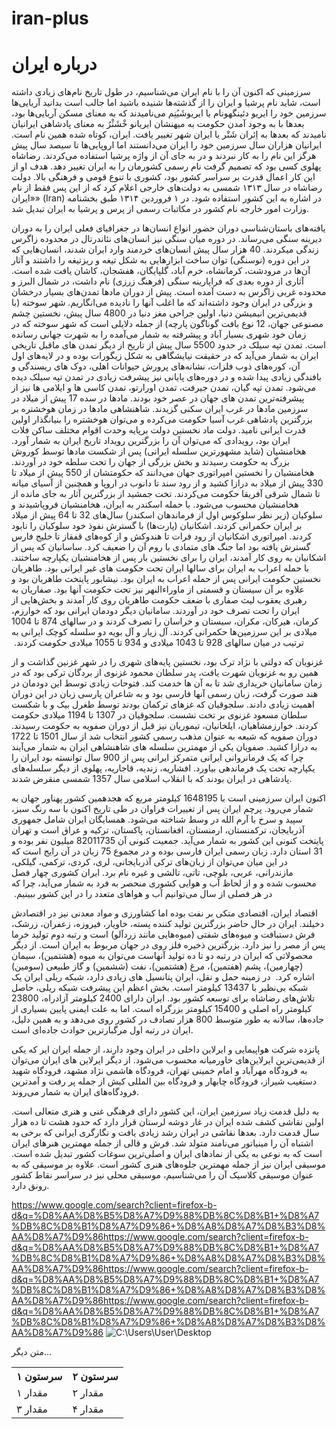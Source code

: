 # iran-plus
<!DOCTYPE html>
<html lang="en">
<head>
    <meta charset="UTF-8">
    <meta name="viewport" content="width=device-width, initial-scale=1.0">
</head>
<body>
    <h1>درباره ایران</h1>
    <p>سرزمینی که اکنون آن را با نام ایران می‌شناسیم، در طول تاریخ نام‌های زیادی داشته است، شاید نام پرشیا ‏و ایران را از گذشته‌ها شنیده باشید اما جالب است بدانید آریایی‌ها سرزمین خود را ایریو دئینگهونام یا ‏ایریوشَیُنِم می‌نامیدند که به معنای مسکن آریایی‌ها بود، بعدها با به وجود آمدن حکومت به میهنشان ‏ایریانو خْشَثْرُ  به معنای پادشاهی ایرانیان نامیدند که بعدها به اِئران شَتْر یا ایران شهر تغییر یافت. ایران، ‏کوتاه شده همین نام است. ایرانیان هزاران سال سرزمین خود را ایران می‌دانستند اما اروپایی‌ها تا سیصد ‏سال پیش هرگز این نام را به کار نبردند و در به جای آن از واژه پرشیا استفاده می‌کردند. رضاشاه پهلوی ‏کسی بود که تصمیم گرفت نام رسمی کشورمان را به ایران تغییر دهد. هدف او از این کار اعمال قدرت بر ‏سراسر کشور بود، کشوری با تنوع قومی و فرهنگی بالا. دولت رضاشاه در سال ۱۳۱۳ شمسی به دولت‌های ‏خارجی اعلام کرد که از این پس فقط از نام «ایران» (‏Iran‏) در اشاره به این کشور استفاده شود. در ۱ ‏فروردین ۱۳۱۴ طبق بخشنامه وزارت امور خارجه نام کشور در مکاتبات رسمی از پرس و پرشیا به ایران ‏تبدیل شد.

‏یافته‌های باستان‌شناسی دوران حضور انواع انسان‌ها در جغرافیای فعلی ایران را به دوران دیرینه سنگی ‏می‌رساند. در دوره میان سنگی نیز انسان‌های نئاندرتال در محدوده زاگرس زندگی میکردند. 40 هزار سال ‏پیش انسان‌های خردمند وارد ایران شدند، انسان‌هایی که در این دوره (نوسنگی) توان ساخت ابزارهایی به ‏شکل تیغه و ریزتیغه را داشتند و آثار آن‌ها در مرودشت، کرمانشاه، خرم آباد، گلپایگان، هفشجان، کاشان ‏یافت شده است. آثاری از دوره بعدی که فراپارینه سنگی (فرهنگ زرزی) نام داشت، در شمال البرز و ‏محدوده غربی زاگرس به دست آمده است. پیش از دوران مادها  تمدن‌های بسیار درخشان و بزرگی در ‏ایران وجود داشته‌اند که ما اغلب آنها را نادیده می‌انگاریم. شهر سوخته (با قدیمی‌ترین انیمیشن دنیا، اولین ‏جراحی مغز دنیا در 4800 سال پیش، نخستین چشم مصنوعی جهان، 12 نوع بافت گوناگون پارچه) از ‏جمله دلایلی است که شهر سوخته که در زمان خود شهری بسیار آباد و پیشرفته به شمار می‌آمده را به ‏شهرت جهانی رسانده است. تمدن تپه سیلک در حدود 5500 سال پیش از تاریخ از دیگر تمدن های ماقبل ‏تاریخی ایران به شمار می‌آید که در حقیقت نیایشگاهی به شکل زیگورات بوده و در لایه‌های اول آن، ‏کوره‌های ذوب فلزات، نشانه‌های پرورش حیوانات اهلی، دوک های ریسندگی و بافندگی زیادی پیدا شده و ‏در دوره‌های پایانی نیز پیشرفت زیادی در تمدن تپه سیلک دیده می‌شود. تمدن تپه گیان، تمدن جیرفت، ‏تمدن اورارتو، تمدن کاسی ها و ایلامی ها نیز از پیشرفته‌ترین تمدن های جهان در عصر خود بودند. مادها ‏در سده 17 پیش از میلاد در سرزمین مادها در غرب ایران سکنی گزیدند. شاهنشاهی مادها در زمان ‏هوخشتره بر بزرگترین پادشاهی غرب آسیا حکومت می‌کرده و می‌توان هوخشتره را بنیانگذار اولین قدرت ‏ایرانی نامید. دولت ماد نخستین دولت برپایه وحدت اقوام مختلف ساکن فلات ایران بود، رویدادی که ‏می‌توان آن را بزرگترین رویداد تاریخ ایران به شمار آورد. هخامنشیان (شاید مشهورترین سلسله ایرانی) پس ‏از شکست مادها توسط کوروش بزرگ به حکومت رسیدند و بخش بزرگی از جهان را تحت سلطه خود در ‏آوردند. هخامنشیان را نخستین امپراتوری جهان می‌دانند که حکومتشان از 550 پیش از میلاد تا 330 ‏پیش از میلاد به درازا کشید و از رود سند تا دانوب در اروپا و همچنین از آسیای میانه تا شمال شرقی ‏آفریقا حکومت می‌کردند. تخت جمشید از بزرگترین آثار به جای مانده از هخامنشیان محسوب می‌شود. با ‏حمله اسکندر به ایران، هخامنشیان فروپاشیدند و سلوکیان (زیر نظر سلوکوس اول از فرماندهان اسکندر) ‏سال‌های 32 تا 64 پیش از میلاد بر ایران حکمرانی کردند. اشکانیان (پارت‌ها) با گسترش نفوذ خود ‏سلوکیان را نابود کردند. امپراتوری اشکانیان از رود فرات تا هندوکش و از کوه‌های قفقاز تا خلیج فارس ‏گسترش یافته بود اما جنگ های متمادی با روم آن را ضعیف کرد. ساسانیان که پس از اشکانیان به روی ‏کار آمدند، ایران را برای نخستین بار پس از هخامنشیان یکپارچه ساختند. با حمله اعراب به ایران برای ‏سالها ایران تحت حکومت های غیر ایرانی بود. طاهریان نخستین حکومت ایرانی پس از حمله اعراب به ‏ایران بود. نیشابور پایتخت طاهریان بود و علاوه بر آن سیستان و قسمتی از ماوراءالنهر نیز تحت حکومت ‏آنها بود. صفاریان به رهبری یعقوب لیث صفاری با ضعف حکومت طاهریان روی کار آمدند و بخش‌هایی از ‏ایران را تحت تصرف خود در آوردند. سامانیان دیگر دودمان ایرانی بود که خوارزم، کرمان، هیرکان، مکران، ‏سیستان و خراسان را تصرف کردند و در سالهای 874 تا 1004 میلادی بر این سرزمین‌ها حکمرانی کردند. ‏آل زیار و آل بویه دو سلسله کوچک ایرانی به ترتیب در میان سالهای 928 تا 1043 میلادی و 934 تا ‏‏1055 میلادی حکومت کردند. ‏

غزنویان که دولتی با نژاد ترک بود، نخستین پایه‌های شهری را در شهر غزنین گذاشت و از همین رو به ‏غزنویان شهرت یافت، پدر سلطان محمود غزنوی از بردگان ترکی بود که در زمان سامانیان خریداری شد تا ‏به آن ها خدمت کند. فتوحات زیادی توسط این دودمان در هند صورت گرفت، زبان رسمی آنها فارسی بود ‏و به شاعران پارسی زبان در این دوران اهمیت زیادی دادند. سلجوقیان که غزهای ترکمان بودند توسط ‏طغرل بیک و با شکست سلطان مسعود غزنوی بر تخت نشست. سلجوقیان در 1307 تا 1194 میلادی ‏حکومت کردند. خوارزمشاهیان، ایلخانیان، تیموریان نیز قبل از دوران صفویه به حکومت رسیدند. دوران ‏صفویه که شیعه به عنوان مذهب رسمی کشور انتخاب شد از سال 1501 تا 1722 به درازا کشید. صفویان ‏یکی از مهمترین سلسله های شاهنشاهی ایران به شمار می‌آیند چرا که یک فرمانروانی ایرانی متمرکز ‏ایرانی پس از 900 سال توانسته بود ایران را یکپارچه تحت یک فرماندهی بیاورد. افشاریه، زندیه، قاجاریه، ‏پهلوی از دیگر سلسله‌های پادشاهی در ایران بودند که با انقلاب اسلامی سال 1357 شمسی منقرض شدند.

‏اکنون ایران سرزمینی است با 1648195 کیلومتر مربع که هجدهمین کشور پهناور جهان به شمار می‌رود. ‏پرچم ایران پس از تغییرات فراوان در طی تاریخ اکنون با سه رنگ سبز، سپید و سرخ با آرم الله در وسط ‏شناخته می‌شود. همسایگان ایران شامل جمهوری آذربایجان، ترکمنستان، ارمنستان، افغانستان، پاکستان، ‏ترکیه و عراق است و تهران پایتخت کنونی این کشور به شمار می‌آید. جمعیت کنونی آن 82011735 ‏میلیون نفر بوده و 31 استان دارد. زبان رسمی ایران فارسی بوده و در مجموع 75 زبان در آن رایج است که ‏در این میان می‌توان از زبان‌های ترکی آذربایجانی، لری، کردی، ترکمی، گیلکی، مازندرانی، عربی، بلوچی، ‏تاتی، تالشی و غیره نام برد. ایران کشوری چهار فصل محسوب شده و و از لحاظ آب و هوایی کشوری ‏منحصر به فرد به شمار می‌آید، چرا که در هر فصلی از سال می‌توانیم آب و هواهای متعدد را در این کشور ‏ببینیم. ‏

اقتصاد ایران، اقتصادی متکی بر نفت بوده اما کشاورزی و مواد معدنی نیز در اقتصادش دخیلند. ایران در ‏حال حاضر بزرگترین تولید کننده پسته، خاویار، فیروزه، زعفران، زرشک، فرش دستبافت و میوه‌های شفتی ‏‏(میوه‌هایی مانند زردآلو) است و رتبه دوم تولید خرما پس از مصر را نیز دارد. بزرگترین ذخیره فلز روی در ‏جهان مربوط به ایران است. از دیگر محصولاتی که ایران در رتبه دو تا ده تولید آنهاست می‌توان به میوه ‏‏(هشتمین)، سیمان (چهارمین)، پشم (هفتمین)، مرغ (هشتمین)، نفت (ششمین) و گاز طبیعی (سومین) ‏اشاره کرد. ‏
در زمینه حمل و نقل، ایران پتانسیل های زیادی دارد، شبکه ریلی ایران یک شبکه بی‌نظیر با 13437 ‏کیلومتر است. بخش اعظم این پیشرفت شبکه ریلی، حاصل تلاش‌های رضاشاه برای توسعه کشور بود. ایران ‏دارای 2400 کیلومتر آزادراه، 23800 کیلومتر راه اصلی و 15400 کیلومتر بزرگراه است. اما به علت ایمنی ‏پایین بسیاری از جاده‌ها، سالانه به طور متوسط 800 هزار تصادف در کشور روی می‌دهد و به همین دلیل، ‏ایران در رتبه اول مرگبارترین حوادث جاده‌ای است.

 ‏پانزده شرکت هواپیمایی و ایرلاین داخلی در ایران وجود دارند، از جمله ایران ایر که یکی از قدیمی‌ترین ‏ایرلاین‌های خاورمیانه محسوب می‌شود. از دیگر ایرلاین های ایران می‌توان به فرودگاه مهرآباد و امام ‏خمینی تهران، فرودگاه هاشمی نژاد مشهد، فرودگاه شهید دستغیب شیراز، فرودگاه چابهار و فرودگاه بین ‏المللی کیش از جمله پر رفت و آمدترین فرودگاه‌های ایران به شمار می‌روند.

 ‏به دلیل قدمت زیاد سرزمین ایران، این کشور دارای فرهنگی غنی و هنری متعالی است. اولین نقاشی کشف ‏‏شده ایران در غار دوشه لرستان قرار دارد که حدود هشت تا ده هزار سال قدمت دارد. بعدها نقاشی در ‏‏ایران رشد زیادی یافت و نگارگری ایرانی که برخی به اشتباه آن را مینیاتور می‌نامند متولد شد. فرش و ‏‏قالی از جمله مهمترین هنرهای ایران است که به نوعی به یکی از نمادهای ایران و اصلی‌ترین سوغات کشور ‏‏تبدیل شده است. موسیقی ایران نیز از جمله مهمترین جلوه‌های هنری کشور است. علاوه بر موسیقی که ‏‏به عنوان موسیقی کلاسیک آن را می‌شناسیم، موسیقی محلی نیز در سراسر نقاط کشور رونق دارد. </p>
    <a href="http://example.com">https://www.google.com/search?client=firefox-b-d&q=%D8%AA%D8%B5%D8%A7%D9%88%DB%8C%D8%B1+%D8%A7%DB%8C%D8%B1%D8%A7%D9%86+%D8%A8%D8%A7%D8%B3%D8%AA%D8%A7%D9%86https://www.google.com/search?client=firefox-b-d&q=%D8%AA%D8%B5%D8%A7%D9%88%DB%8C%D8%B1+%D8%A7%DB%8C%D8%B1%D8%A7%D9%86+%D8%A8%D8%A7%D8%B3%D8%AA%D8%A7%D9%86https://www.google.com/search?client=firefox-b-d&q=%D8%AA%D8%B5%D8%A7%D9%88%DB%8C%D8%B1+%D8%A7%DB%8C%D8%B1%D8%A7%D9%86+%D8%A8%D8%A7%D8%B3%D8%AA%D8%A7%D9%86https://www.google.com/search?client=firefox-b-d&q=%D8%AA%D8%B5%D8%A7%D9%88%DB%8C%D8%B1+%D8%A7%DB%8C%D8%B1%D8%A7%D9%86+%D8%A8%D8%A7%D8%B3%D8%AA%D8%A7%D9%86</a>
    <img src="C:\Users\User\Desktop" alt="C:\Users\User\Desktop">
    <p>متن دیگر...</p>
    <table>
        <tr>
            <th>سرستون ۱</th>
            <th>سرستون ۲</th>
        </tr>
        <tr>
            <td>مقدار ۱</td>
            <td>مقدار ۲</td>
        </tr>
        <tr>
            <td>مقدار ۳</td>
            <td>مقدار ۴</td>
        </tr>
    </table>
</body>
</html>
